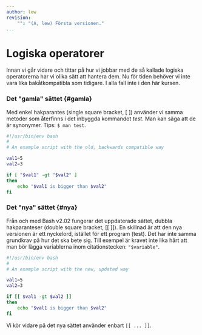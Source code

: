 ```yaml
---
author: lew
revision:
    "": "(A, lew) Första versionen."
...
```

Logiska operatorer
=======================

Innan vi går vidare och tittar på hur vi jobbar med de så kallade logiska operatorerna har vi olika sätt att hantera dem. Nu för tiden behöver vi inte vara lika bakåtkompatibla som tidigare. I alla fall inte i den här kursen.

### Det "gamla" sättet {#gamla}

Med enkel hakparantes (single square bracket, [ ]) använder vi samma metoder som återfinns i det inbyggda kommandot *test*. Man kan säga att de är synonymer. Tips: `$ man test`.

```bash
#!/usr/bin/env bash
#
# An example script with the old, backwards compatible way

val1=5
val2=3

if [ "$val1" -gt "$val2" ]
then
    echo "$val1 is bigger than $val2"
fi
```

### Det "nya" sättet {#nya}

Från och med Bash v2.02 fungerar det uppdaterade sättet, dubbla hakparanteser (double square bracket, [[ ]]). En skillnad är att den nya versionen är ett nyckelord, istället för ett program (test). Det har inte samma grundkrav på hur det ska bete sig. Till exempel är kravet inte lika hårt att man bör lägga variablerna inom citationstecken: `"$variable"`.

```bash
#!/usr/bin/env bash
#
# An example script with the new, updated way

val1=5
val2=3

if [[ $val1 -gt $val2 ]]
then
    echo "$val1 is bigger than $val2"
fi
```

Vi kör vidare på det nya sättet använder enbart `[[ ... ]]`.
